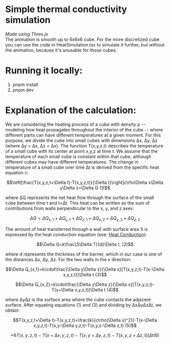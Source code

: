 # Simple thermal conductivity simulation
*Made using Three.js* <br>
The animation is smooth up to 6x6x6 cube. For the more discretized cube you can use the code in HeatSimulation.tsx to simulate it further, but without the animation, because it's unusable for those cubes.

# Running it locally:
1. pnpm install
2. pnpm dev

# Explanation of the calculation:
We are considering the heating process of a cube with density ρ -- modeling how heat propagates throughout the interior of the cube -- where different parts can have different temperatures at a given moment. For this purpose, we divide the cube into small cubes with dimensions Δx, Δy, Δz (where Δy = Δx, Δz = Δx). The function T(x,y,z,t) describes the temperature of a small cube with its center at point x,y,z at time t. We assume that the temperature of each small cube is constant within that cube, although different cubes may have different temperatures. The change in temperature of a small cube over time Δt is derived from the specific heat equation c:

$$\left[\frac{T(x,y,z,t+\Delta t)-T(x,y,z,t)}{\Delta t}\right]c\rho\Delta x\Delta y\Delta z=\Delta Q     (1)$$

where ΔQ represents the net heat flow through the surface of the small cube between time t and t+Δt. This heat can be written as the sum of contributions from walls perpendicular to the x, y, and z axes:

$$\Delta Q=\Delta Q_{x,1}+\Delta Q_{y,1}+\Delta Q_{z,1}+\Delta Q_{x,2}+\Delta Q_{y,2}+\Delta Q_{z,2}$$

The amount of heat transferred through a wall with surface area S is expressed by the heat conduction equation (see: [Heat Conduction](https://en.wikipedia.org/wiki/Thermal_conduction)):

$$\Delta Q=k\frac{S\Delta T}{d}\Delta t,     (2)$$

where d represents the thickness of the barrier, which in our case is one of the distances Δx, Δy, Δz. For the two walls in the x direction:

$$\Delta Q_{x,1}=k\cdot\frac{\Delta y\Delta z}{\Delta x}[T(x,y,z,t)-T(x-\Delta x,y,z,t)]\Delta t     (3)$$

$$\Delta Q_{x,2}=k\cdot\frac{\Delta y\Delta z}{\Delta x}[T(x,y,z,t)-T(x+\Delta x,y,z,t)]\Delta t     (4)$$

where ΔyΔz is the surface area where the cube contacts the adjacent surface. After equating equations (1) and (3) and dividing by ΔxΔyΔzΔt, we obtain:

$$T(x,y,z,t+\Delta t)-T(x,y,z,t)=\frac{k}{c\rho(\Delta x)^2}[-T(x-\Delta x,y,z,t)-T(x,y-\Delta y,z,t)-T(x,y,z-\Delta z,t)     (5)$$

$$+6T(x,y,z,t)-T(x+\Delta x,y,z,t)-T(x,y+\Delta y,z,t)-T(x,y,z+\Delta z,t)]\Delta t     (6)$$

